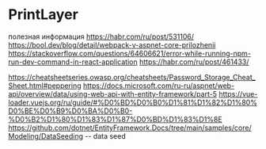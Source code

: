 # PrintLayer

полезная информация
https://habr.com/ru/post/531106/
https://bool.dev/blog/detail/webpack-v-aspnet-core-prilozhenii
https://stackoverflow.com/questions/64606621/error-while-running-npm-run-dev-command-in-react-application
https://habr.com/ru/post/461433/

https://cheatsheetseries.owasp.org/cheatsheets/Password_Storage_Cheat_Sheet.html#peppering
https://docs.microsoft.com/ru-ru/aspnet/web-api/overview/data/using-web-api-with-entity-framework/part-5
https://vue-loader.vuejs.org/ru/guide/#%D0%BD%D0%B0%D1%81%D1%82%D1%80%D0%BE%D0%B9%D0%BA%D0%B0-%D0%B2%D1%80%D1%83%D1%87%D0%BD%D1%83%D1%8E
https://github.com/dotnet/EntityFramework.Docs/tree/main/samples/core/Modeling/DataSeeding -- data seed